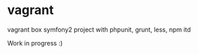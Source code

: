 vagrant
=======

vagrant box symfony2 project with phpunit, grunt, less, npm itd

Work in progress :)
